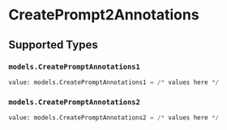 # CreatePrompt2Annotations


## Supported Types

### `models.CreatePromptAnnotations1`

```python
value: models.CreatePromptAnnotations1 = /* values here */
```

### `models.CreatePromptAnnotations2`

```python
value: models.CreatePromptAnnotations2 = /* values here */
```

